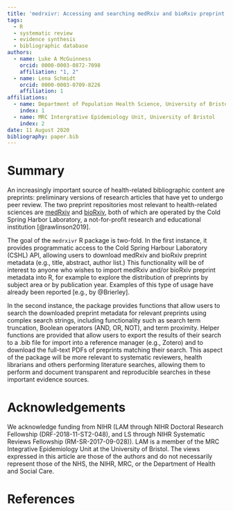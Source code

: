 ```yaml
---
title: 'medrxivr: Accessing and searching medRxiv and bioRxiv preprint data in R'
tags:
  - R
  - systematic review
  - evidence synthesis
  - bibliographic database
authors:
  - name: Luke A McGuinness
    orcid: 0000-0003-0872-7098
    affiliation: "1, 2" 
  - name: Lena Schmidt
    orcid: 0000-0003-0709-8226
    affiliation: 1
affiliations:
  - name: Department of Population Health Science, University of Bristol
    index: 1
  - name: MRC Intergrative Epidemiology Unit, University of Bristol
    index: 2
date: 11 August 2020
bibliography: paper.bib
---
```


# Summary

An increasingly important source of health-related bibliographic content are preprints: preliminary versions of research articles that have yet to undergo peer review. The two preprint repositories most relevant to health-related sciences are [medRxiv](https://www.medrxiv.org) and [bioRxiv](https://www.biorxiv.org), both of which are operated by the Cold Spring Harbor Laboratory, a not-for-profit research and educational institution [@rawlinson2019].

The goal of the `medrxivr` R package is two-fold. In the first instance, it provides programmatic access to the Cold Spring Harbour Laboratory (CSHL) API, allowing users to download medRxiv and bioRxiv preprint metadata (e.g., title, abstract, author list.) This functionality will be of interest to anyone who wishes to import medRxiv and/or bioRxiv preprint metadata into R, for example to explore the distribution of preprints by subject area or by publication year. Examples of this type of usage have already been reported [e.g., by @Brierley].

In the second instance, the package provides functions that allow users to search the downloaded preprint metadata for relevant preprints using complex search strings, including functionality such as search term truncation, Boolean operators (AND, OR, NOT), and term proximity. Helper functions are provided that allow users to export the results of their search to a .bib file for import into a reference manager (e.g., Zotero) and to download the full-text PDFs of preprints matching their search. This aspect of the package will be more relevant to systematic reviewers, health librarians and others performing literature searches, allowing them to perform and document transparent and reproducible searches in these important evidence sources.

# Acknowledgements

We acknowledge funding  from NIHR (LAM through NIHR Doctoral Research Fellowship (DRF-2018-11-ST2-048), and LS through NIHR Systematic Reviews Fellowship (RM-SR-2017-09-028)). LAM is a member of the MRC Integrative Epidemiology Unit at the University of Bristol. The views expressed in this article are those of the authors and do not necessarily represent those of the NHS, the NIHR, MRC, or the Department of Health and Social Care.

# References
